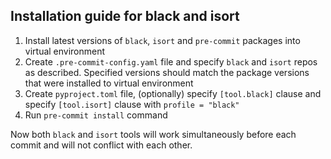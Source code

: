 ## Installation guide for black and isort

1. Install latest versions of `black`, `isort` and `pre-commit` packages into virtual environment
2. Create `.pre-commit-config.yaml` file and specify `black` and `isort`
   repos as described. Specified versions should match the package versions
   that were installed to virtual environment
3. Create `pyproject.toml` file, (optionally) specify `[tool.black]` clause and specify `[tool.isort]` clause with
   `profile = "black"`
4. Run `pre-commit install` command

Now both `black` and `isort` tools will work simultaneously before each commit and will not conflict with each other.